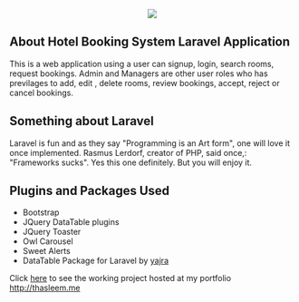 <p align="center"><img src="https://github.com/thasleemmji/myhotels/blob/master/public/images/logo.png"></p>

## About Hotel Booking System Laravel Application

This is a web application using a user can signup, login, search rooms, request bookings. Admin and Managers are other user roles who has previlages to add, edit , delete rooms, review bookings, accept, reject or cancel bookings.

## Something about Laravel

Laravel is fun and as they say "Programming is an Art form", one will love it once implemented.
Rasmus Lerdorf, creator of PHP, said once,: "Frameworks sucks". Yes this one definitely. But you will enjoy it.


## Plugins and Packages Used
<ul>
    <li>Bootstrap</li>
    <li>JQuery DataTable plugins</li>
    <li>JQuery Toaster</li>
    <li>Owl Carousel</li>
    <li>Sweet Alerts</li>
    <li>DataTable Package for Laravel by <a href="https://github.com/yajra/laravel-datatables">yajra</a></li>
</ul>

Click <a href="http://thasleem.me/demo/myhotels/" target="_blank">here</a> to see the working project hosted at my portfolio http://thasleem.me
